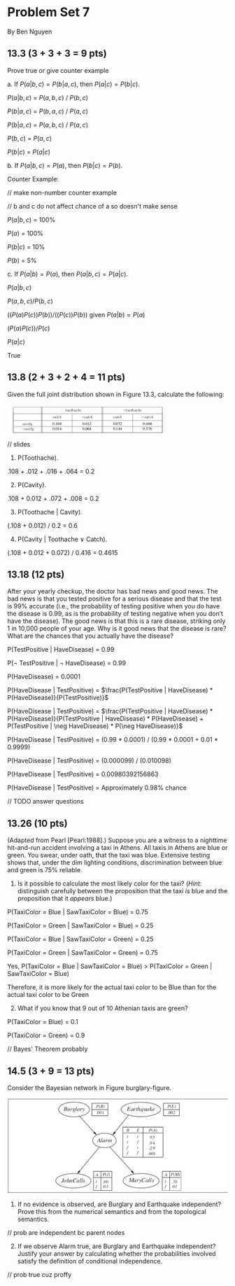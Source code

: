 # Problem Set 7

By Ben Nguyen

## 13.3 (3 + 3 + 3 = 9 pts)

Prove true or give counter example

a. If $P(a | b, c) = P(b | a, c)$, then $P(a | c) = P (b | c)$.

$P(a | b, c)$ = $P(a, b, c)$ / $P(b, c)$

$P(b | a, c)$ = $P(b, a, c)$ / $P(a, c)$

$P(b | a, c)$ = $P(a, b, c)$ / $P(a, c)$

$P(b, c)$ = $P(a, c)$

$P(b | c)$ = $P(a | c)$

b. If $P(a | b, c) = P(a)$, then $P(b | c) = P(b)$.

Counter Example:

// make non-number counter example

// b and c do not affect chance of a so doesn't make sense

$P(a | b, c)$ = 100%

$P(a)$ = 100%

$P(b | c)$ = 10%

$P(b)$ = 5%

c. If $P(a | b) = P(a)$, then $P(a | b, c) = P(a | c)$.

$P(a | b, c)$

$P(a, b, c) / P(b, c)$

$((P(a) P(c)) P(b)) / ((P(c)) P(b))$ given $P(a | b) = P(a)$

$(P(a) P(c)) / P(c)$

$P(a | c)$

True

## 13.8 (2 + 3 + 2 + 4 = 11 pts)

Given the full joint distribution shown in Figure 13.3, calculate the following:

![](../pic/toothachecavity.png)

// slides

1. P(Toothache).

.108 + .012 + .016 + .064 = 0.2

2. P(Cavity).

.108 + 0.012 + .072 + .008 = 0.2

3. P(Toothache | Cavity).

(.108 + 0.012) / 0.2 = 0.6

4. P(Cavity | Toothache ∨ Catch).

(.108 + 0.012 + 0.072) / 0.416 = 0.4615

## 13.18 (12 pts)

After your yearly checkup, the doctor has bad news and good news. The bad news is that you tested positive for a serious disease and that the test is 99% accurate (i.e., the probability of testing positive when you do have the disease is 0.99, as is the probability of testing negative when you don’t have the disease). The good news is that this is a rare disease, striking only 1 in 10,000 people of your age. Why is it good news that the disease is rare? What are the chances that you actually have the disease?

P(TestPositive | HaveDisease) = 0.99

P($\neg$ TestPositive | $\neg$ HaveDisease) = 0.99

P(HaveDisease) = 0.0001

P(HaveDisease | TestPositive) = $\frac{P(TestPositive | HaveDisease) * P(HaveDisease)}{P(TestPositive)}$

P(HaveDisease | TestPositive) = $\frac{P(TestPositive | HaveDisease) * P(HaveDisease)}{P(TestPositive | HaveDisease) * P(HaveDisease) + P(TestPositive | \neg HaveDisease) * P(\neg HaveDisease)}$

P(HaveDisease | TestPositive) = (0.99 * 0.0001) / (0.99 * 0.0001 + 0.01 * 0.9999)

P(HaveDisease | TestPositive) = (0.000099) / (0.010098)

P(HaveDisease | TestPositive) = 0.00980392156863

P(HaveDisease | TestPositive) = Approximately 0.98% chance

// TODO answer questions

## 13.26 (10 pts)

(Adapted from Pearl [Pearl:1988].) Suppose you are a witness to a nighttime hit-and-run accident involving a taxi in Athens. All taxis in Athens are blue or green. You swear, under oath, that the taxi was blue. Extensive testing shows that, under the dim lighting conditions, discrimination between blue and green is 75% reliable.

1. Is it possible to calculate the most likely color for the taxi? (*Hint:* distinguish carefully between the proposition that the taxi *is* blue and the proposition that it *appears* blue.)

P(TaxiColor = Blue | SawTaxiColor = Blue) = 0.75

P(TaxiColor = Green | SawTaxiColor = Blue) = 0.25

P(TaxiColor = Blue | SawTaxiColor = Green) = 0.25

P(TaxiColor = Green | SawTaxiColor = Green) = 0.75

Yes, P(TaxiColor = Blue | SawTaxiColor = Blue) \> P(TaxiColor = Green | SawTaxiColor = Blue)

Therefore, it is more likely for the actual taxi color to be Blue than for the actual taxi color to be Green

2. What if you know that 9 out of 10 Athenian taxis are green?

P(TaxiColor = Blue) = 0.1

P(TaxiColor = Green) = 0.9

// Bayes' Theorem probably

## 14.5 (3 + 9 = 13 pts)

Consider the Bayesian network in Figure burglary-figure.

![](../pic/Bgraph.png)

1. If no evidence is observed, are Burglary and Earthquake independent? Prove this from the numerical semantics and from the topological semantics.

// prob are independent bc parent nodes

2. If we observe Alarm true, are Burglary and Earthquake independent? Justify your answer by calculating whether the probabilities involved satisfy the definition of conditional independence.

// prob true cuz proffy

